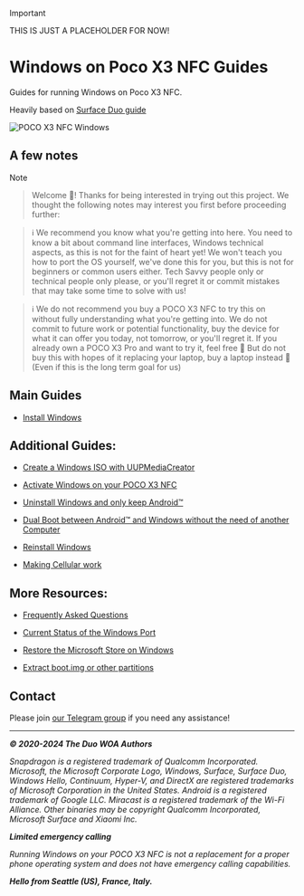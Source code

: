 > [!IMPORTANT]
>  THIS IS JUST A PLACEHOLDER FOR NOW!

# Windows on Poco X3 NFC Guides



Guides for running Windows on Poco X3 NFC.



Heavily based on [Surface Duo guide](https://github.com/WOA-Project/SurfaceDuo-Guides)



![POCO X3 NFC Windows]()



## A few notes



> [!NOTE]

> Welcome 🥰! Thanks for being interested in trying out this project. We thought the following notes may interest you first before proceeding further:

>

> ℹ️ We recommend you know what you're getting into here. You need to know a bit about command line interfaces, Windows technical aspects, as this is not for the faint of heart yet! We won't teach you how to port the OS yourself, we've done this for you, but this is not for beginners or common users either. Tech Savvy people only or technical people only please, or you'll regret it or commit mistakes that may take some time to solve with us!

>

> ℹ️ We do not recommend you buy a POCO X3 NFC to try this on without fully understanding what you're getting into. We do not commit to future work or potential functionality, buy the device for what it can offer you today, not tomorrow, or you'll regret it. If you already own a POCO X3 Pro and want to try it, feel free 🙂 But do not buy this with hopes of it replacing your laptop, buy a laptop instead 🙂 (Even if this is the long term goal for us)



## Main Guides



- [Install Windows](/InstallWindows-en.md)



## Additional Guides:



- [Create a Windows ISO with UUPMediaCreator](/InstallWindows-en/ISO/GetWindows.md)

- [Activate Windows on your POCO X3 NFC](https://support.microsoft.com/en-us/windows/activate-windows-c39005d4-95ee-b91e-b399-2820fda32227)

- [Uninstall Windows and only keep Android™](/InstallWindows-en/Uninstall.md)

- [Dual Boot between Android™ and Windows without the need of another Computer](/InstallWindows-en/DualBoot.md)

- [Reinstall Windows](/InstallWindows-en/ReinstallWindows.md)

- [Making Cellular work](/InstallWindows-en/Cellular.md)



## More Resources:



- [Frequently Asked Questions](/FAQ-en.md)

- [Current Status of the Windows Port](/Status-en.md)

- [Restore the Microsoft Store on Windows](/RestoreMicrosoftStore-en.md)

- [Extract boot.img or other partitions](/Other-en/ExtractingPartitions.md)



## Contact



Please join [our Telegram group]() if you need any assistance!



---



_**© 2020-2024 The Duo WOA Authors**_



_Snapdragon is a registered trademark of Qualcomm Incorporated. Microsoft, the Microsoft Corporate Logo, Windows, Surface, Surface Duo, Windows Hello, Continuum, Hyper-V, and DirectX are registered trademarks of Microsoft Corporation in the United States. Android is a registered trademark of Google LLC. Miracast is a registered trademark of the Wi-Fi Alliance. Other binaries may be copyright Qualcomm Incorporated, Microsoft Surface and Xiaomi Inc._



_**Limited emergency calling**_



_Running Windows on your POCO X3 NFC is not a replacement for a proper phone operating system and does not have emergency calling capabilities._



_**Hello from Seattle (US), France, Italy.**_
